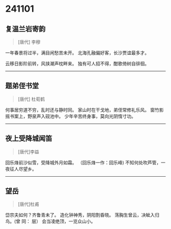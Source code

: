 # 241101
## 复温兰岩寄韵

> [唐代] 李穆 

一年春景将过半，满目闲愁苦未开。
北海孔融偏好客，长沙贾谊最多才。

云移日影阶前转，风挟潮声枕畔来。
独有可人招不得，酣歌倚树自徘徊。

***

## 题弟侄书堂 

>[唐代] 杜荀鹤 

何事居穷道不穷，乱时还与静时同。 
家山时在干戈地，弟侄常修礼乐风。 
窗竹影摇书案上，野泉声入砚池中。 
少年辛苦终身事，莫向光阴惰寸功。

***

## 夜上受降城闻笛

>[唐代]李益 

回乐烽前沙似雪，受降城外月如霜。 
（回乐烽一作：回乐峰) 
不知何处吹芦管，一夜征人尽望乡。

***

## 望岳

>[唐代]杜甫 

岱宗夫如何？齐鲁青未了。 
造化钟神秀，阴阳割昏晓。 
荡胸生曾云，决眦入归鸟。(曾 同： 层） 
会当凌绝顶，一览众山小。
